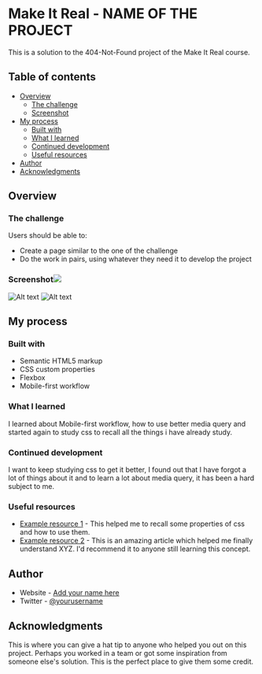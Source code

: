 # Make It Real - NAME OF THE PROJECT

This is a solution to the 404-Not-Found project of the Make It Real course.

## Table of contents

- [Overview](#overview)
  - [The challenge](#the-challenge)
  - [Screenshot](#screenshot)
- [My process](#my-process)
  - [Built with](#built-with)
  - [What I learned](#what-i-learned)
  - [Continued development](#continued-development)
  - [Useful resources](#useful-resources)
- [Author](#author)
- [Acknowledgments](#acknowledgments)


## Overview

### The challenge

Users should be able to:

- Create a page similar to the one of the challenge
- Do the work in pairs, using whatever they need it to develop the project

### Screenshot![](./screenshot.jpg)

![Alt text](../screenshots/2022-10-11-134914_1920x1080_scrot)
![Alt text](../screenshots/2022-10-11-134919_1920x1080_scrot)

## My process

### Built with

- Semantic HTML5 markup
- CSS custom properties
- Flexbox
- Mobile-first workflow

### What I learned

I learned about Mobile-first workflow, how to use better media query and started again to study css to recall all the things i have already study.

### Continued development

I want to keep studying css to get it better, I found out that I have forgot a lot of things about it and to learn a lot about media query, it has been a hard subject to me.

### Useful resources

- [Example resource 1](https://www.example.com) - This helped me to recall some properties of css and how to use them.
- [Example resource 2](https://www.example.com) - This is an amazing article which helped me finally understand XYZ. I'd recommend it to anyone still learning this concept.

## Author

- Website - [Add your name here](https://www.your-site.com)
- Twitter - [@yourusername](https://www.twitter.com/yourusername)


## Acknowledgments

This is where you can give a hat tip to anyone who helped you out on this project. Perhaps you worked in a team or got some inspiration from someone else's solution. This is the perfect place to give them some credit.

